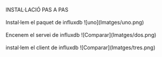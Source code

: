 <br>
INSTAL·LACIÓ PAS A PAS
<br>
<br>
Instal·lem el paquet de influxdb
![uno](Imatges/uno.png)
<br>
<br>
Encenem el servei de influxdb
![Comparar](Imatges/dos.png)
<br>
<br>
instal·lem el client de influxdb
![Comparar](Imatges/tres.png)

